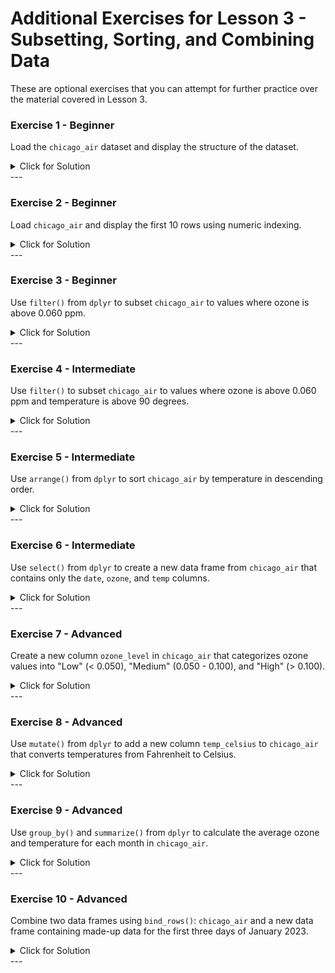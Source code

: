 # Additional Exercises for Lesson 3 - Subsetting, Sorting, and Combining Data

These are optional exercises that you can attempt for further practice over the material covered in Lesson 3.  

### Exercise 1 - Beginner

Load the `chicago_air` dataset and display the structure of the dataset.

<details><summary>Click for Solution</summary>
	
> This exercise helps familiarize you with the dataset structure.

#### Solution

```r
library(region5air)
data(chicago_air)
str(chicago_air)
```
</details>
---

### Exercise 2 - Beginner

Load `chicago_air` and display the first 10 rows using numeric indexing.

<details><summary>Click for Solution</summary>
	
> Use numeric indexing to view the first few rows of the dataset.

#### Solution

```r
library(region5air)
data(chicago_air)
chicago_air[1:10, ]
```
</details>
---

### Exercise 3 - Beginner

Use `filter()` from `dplyr` to subset `chicago_air` to values where ozone is above 0.060 ppm.

<details><summary>Click for Solution</summary>
	
> This exercise demonstrates how to filter data based on a condition.

#### Solution

```r
library(region5air)
library(dplyr)
data(chicago_air)
filtered_data <- filter(chicago_air, ozone > 0.060)
filtered_data
```
</details>
---

### Exercise 4 - Intermediate

Use `filter()` to subset `chicago_air` to values where ozone is above 0.060 ppm and temperature is above 90 degrees.

<details><summary>Click for Solution</summary>
	
> This exercise combines multiple conditions to filter the data.

#### Solution

```r
library(region5air)
library(dplyr)
data(chicago_air)
filtered_data <- filter(chicago_air, ozone > 0.060, temp > 90)
filtered_data
```
</details>
---

### Exercise 5 - Intermediate

Use `arrange()` from `dplyr` to sort `chicago_air` by temperature in descending order.

<details><summary>Click for Solution</summary>
	
> This exercise demonstrates sorting a dataset by a specific column.

#### Solution

```r
library(region5air)
library(dplyr)
data(chicago_air)
sorted_data <- arrange(chicago_air, desc(temp))
sorted_data
```
</details>
---

### Exercise 6 - Intermediate

Use `select()` from `dplyr` to create a new data frame from `chicago_air` that contains only the `date`, `ozone`, and `temp` columns.

<details><summary>Click for Solution</summary>
	
> This exercise shows how to select specific columns from a dataset.

#### Solution

```r
library(region5air)
library(dplyr)
data(chicago_air)
selected_data <- select(chicago_air, date, ozone, temp)
selected_data
```
</details>
---

### Exercise 7 - Advanced

Create a new column `ozone_level` in `chicago_air` that categorizes ozone values into "Low" (< 0.050), "Medium" (0.050 - 0.100), and "High" (> 0.100).

<details><summary>Click for Solution</summary>
	
> This exercise involves creating new categorical data based on existing numeric data.

#### Solution

```r
library(region5air)
data(chicago_air)
chicago_air$ozone_level <- cut(chicago_air$ozone, 
                               breaks = c(-Inf, 0.050, 0.100, Inf), 
                               labels = c("Low", "Medium", "High"))
chicago_air
```
</details>
---

### Exercise 8 - Advanced

Use `mutate()` from `dplyr` to add a new column `temp_celsius` to `chicago_air` that converts temperatures from Fahrenheit to Celsius.

<details><summary>Click for Solution</summary>
	
> This exercise demonstrates how to create new columns based on existing ones using `mutate()`.

#### Solution

```r
library(region5air)
library(dplyr)
data(chicago_air)
chicago_air <- mutate(chicago_air, temp_celsius = (temp - 32) * 5/9)
chicago_air
```
</details>
---

### Exercise 9 - Advanced

Use `group_by()` and `summarize()` from `dplyr` to calculate the average ozone and temperature for each month in `chicago_air`.

<details><summary>Click for Solution</summary>
	
> This exercise covers grouping data and summarizing it by specific groups.

#### Solution

```r
library(region5air)
library(dplyr)
data(chicago_air)
monthly_summary <- chicago_air %>%
  group_by(month) %>%
  summarize(avg_ozone = mean(ozone, na.rm = TRUE), 
            avg_temp = mean(temp, na.rm = TRUE))
monthly_summary
```
</details>
---

### Exercise 10 - Advanced

Combine two data frames using `bind_rows()`: `chicago_air` and a new data frame containing made-up data for the first three days of January 2023.

<details><summary>Click for Solution</summary>
	
> This exercise demonstrates how to combine datasets using `bind_rows()`.

#### Solution

```r
library(region5air)
library(dplyr)
data(chicago_air)

# Creating a new data frame with made-up data
new_data <- data.frame(
  date = as.Date(c("2023-01-01", "2023-01-02", "2023-01-03")),
  ozone = c(0.030, 0.045, 0.055),
  temp = c(32, 30, 28),
  pressure = c(1020, 1018, 1019),
  month = c(1, 1, 1),
  weekday = c(7, 1, 2)
)

# Combining the data frames
combined_data <- bind_rows(chicago_air, new_data)
combined_data
```
</details>
---
